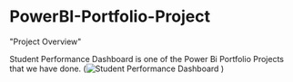 # PowerBI-Portfolio-Project
"Project Overview"

Student Performance Dashboard is one of the Power Bi Portfolio Projects that we have done.
(![Student Performance Dashboard](https://raw.githubusercontent.com/Sujan17-dulal/PowerBI-Portfolio-Project/main/dashboard.png)
)
